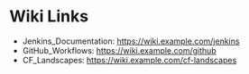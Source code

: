 # Wiki Links

- Jenkins_Documentation: https://wiki.example.com/jenkins
- GitHub_Workflows: https://wiki.example.com/github
- CF_Landscapes: https://wiki.example.com/cf-landscapes
